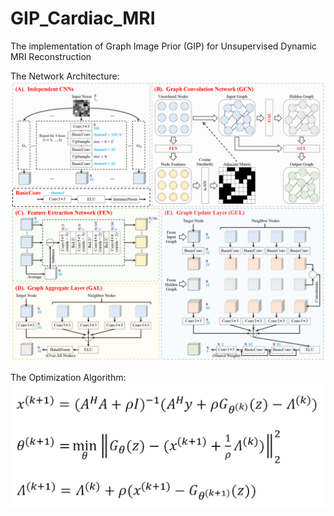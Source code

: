 # GIP_Cardiac_MRI
The implementation of Graph Image Prior (GIP) for Unsupervised Dynamic MRI Reconstruction

The Network Architecture:
![Image text](illustration/Network_Architecture.png)

The Optimization Algorithm:
![Image text](illustration/Optimization_Algorithm.png)
